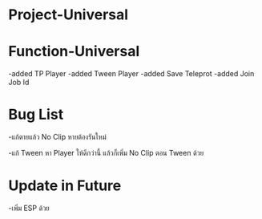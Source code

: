 # Project-Universal

# Function-Universal
-added TP Player
-added Tween Player
-added Save Teleprot
-added Join Job Id



# Bug List

-แก้ตายแล้ว No Clip หายต้องรันใหม่

-แก้ Tween หา Player ให้ดีกว่านี้ แล้วก็เพิ่ม No Clip ตอน Tween ด้วย


# Update in Future


-เพิ่ม ESP ด้วย
